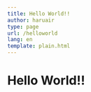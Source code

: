 ```yaml
---
title: Hello World!!
author: haruair
type: page
url: /helloworld
lang: en
template: plain.html
---
```


# Hello World!!


